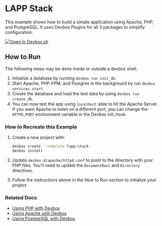 # LAPP Stack

This example shows how to build a simple application using Apache, PHP, and PostgreSQL. It uses Devbox Plugins for all 3 packages to simplify configuration.

[![Open In Devbox.sh](https://jetpack.io/img/devbox/open-in-devbox.svg)](https://devbox.sh/new?template=lapp-stack)

## How to Run

The following steps may be done inside or outside a devbox shell.

1. Initialize a database by running `devbox run init_db`.
1. Start Apache, PHP-FPM, and Postgres in the background by run `devbox services start`.
1. Create the database and load the test data by using `devbox run create_db`.
1. You can now test the app using `localhost:8080` to hit the Apache Server. If you want Apache to listen on a different port, you can change the `HTTPD_PORT` environment variable in the Devbox init_hook.

### How to Recreate this Example

1. Create a new project with:
    ```bash
    devbox create --template lapp-stack
    devbox install
    ```

1. Update `devbox.d/apache/httpd.conf` to point to the directory with your PHP files. You'll need to update the `DocumentRoot` and `Directory` directives.
1. Follow the instructions above in the How to Run section to initialize your project.

### Related Docs

* [Using PHP with Devbox](https://www.jetpack.io/devbox/docs/devbox_examples/languages/php/)
* [Using Apache with Devbox](https://www.jetpack.io/devbox/docs/devbox_examples/servers/apache/)
* [Using PostgreSQL with Devbox](https://www.jetpack.io/devbox/docs/devbox_examples/databases/postgres/)
